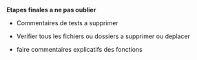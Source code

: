 

**Etapes finales a ne pas oublier**

- Commentaires de tests a supprimer

- Verifier tous les fichiers ou dossiers a supprimer ou deplacer

- faire commentaires explicatifs des fonctions